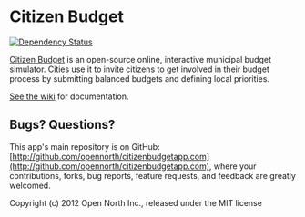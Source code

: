 # Citizen Budget

[![Dependency Status](https://gemnasium.com/opennorth/citizenbudgetapp.com.png)](https://gemnasium.com/opennorth/citizenbudgetapp.com)

[Citizen Budget](http://www.citizenbudget.com/) is an open-source online, interactive municipal budget simulator. Cities use it to invite citizens to get involved in their budget process by submitting balanced budgets and defining local priorities.

[See the wiki](https://github.com/opennorth/citizenbudgetapp.com/wiki) for documentation.

## Bugs? Questions?

This app's main repository is on GitHub: [http://github.com/opennorth/citizenbudgetapp.com](http://github.com/opennorth/citizenbudgetapp.com), where your contributions, forks, bug reports, feature requests, and feedback are greatly welcomed.

Copyright (c) 2012 Open North Inc., released under the MIT license

